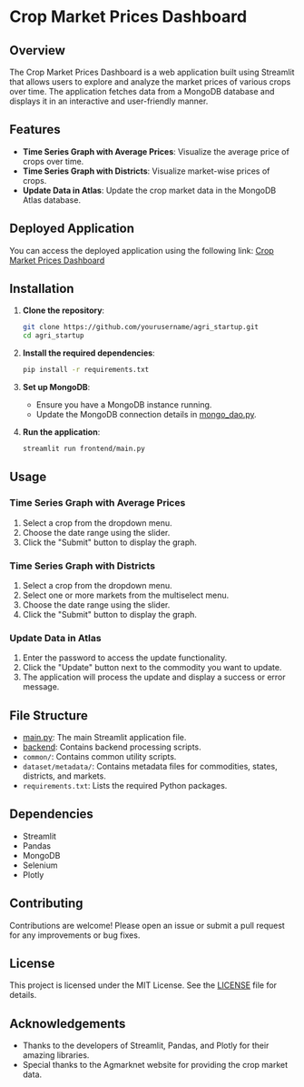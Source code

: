 # Crop Market Prices Dashboard

## Overview

The Crop Market Prices Dashboard is a web application built using Streamlit that allows users to explore and analyze the market prices of various crops over time. The application fetches data from a MongoDB database and displays it in an interactive and user-friendly manner.

## Features

- **Time Series Graph with Average Prices**: Visualize the average price of crops over time.
- **Time Series Graph with Districts**: Visualize market-wise prices of crops.
- **Update Data in Atlas**: Update the crop market data in the MongoDB Atlas database.


## Deployed Application

You can access the deployed application using the following link: [Crop Market Prices Dashboard](https://vivek-agri.streamlit.app/)

## Installation

1. **Clone the repository**:
    ```sh
    git clone https://github.com/yourusername/agri_startup.git
    cd agri_startup
    ```

2. **Install the required dependencies**:
    ```sh
    pip install -r requirements.txt
    ```

3. **Set up MongoDB**:
    - Ensure you have a MongoDB instance running.
    - Update the MongoDB connection details in [mongo_dao.py](http://_vscodecontentref_/1).

4. **Run the application**:
    ```sh
    streamlit run frontend/main.py
    ```

## Usage

### Time Series Graph with Average Prices

1. Select a crop from the dropdown menu.
2. Choose the date range using the slider.
3. Click the "Submit" button to display the graph.

### Time Series Graph with Districts

1. Select a crop from the dropdown menu.
2. Select one or more markets from the multiselect menu.
3. Choose the date range using the slider.
4. Click the "Submit" button to display the graph.

### Update Data in Atlas

1. Enter the password to access the update functionality.
2. Click the "Update" button next to the commodity you want to update.
3. The application will process the update and display a success or error message.

## File Structure

- [main.py](http://_vscodecontentref_/2): The main Streamlit application file.
- [backend](http://_vscodecontentref_/3): Contains backend processing scripts.
- `common/`: Contains common utility scripts.
- `dataset/metadata/`: Contains metadata files for commodities, states, districts, and markets.
- `requirements.txt`: Lists the required Python packages.

## Dependencies

- Streamlit
- Pandas
- MongoDB
- Selenium
- Plotly

## Contributing

Contributions are welcome! Please open an issue or submit a pull request for any improvements or bug fixes.

## License

This project is licensed under the MIT License. See the [LICENSE](http://_vscodecontentref_/4) file for details.

## Acknowledgements

- Thanks to the developers of Streamlit, Pandas, and Plotly for their amazing libraries.
- Special thanks to the Agmarknet website for providing the crop market data.